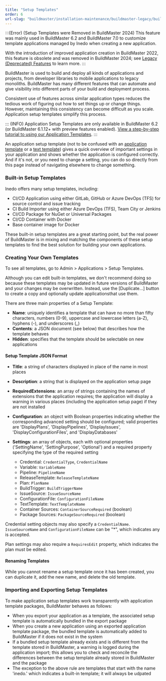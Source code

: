 ```yaml
---
title: "Setup Templates"
order: 6
url-slug: "buildmaster/installation-maintenance/buildmaster-legacy/buildmaster-applications-concepts-setup-templates"
---
```


:::(Error) (Setup Templates were Removed in BuildMaster 2024)
This feature was mainly used in BuildMaster 6.2 and BuildMaster 7.0 to customize template applications managed by Inedo when creating a new application.

With the introduction of improved application creation in BuildMaster 2022, this feature is obsolete and was removed in BuildMaster 2024; see [Legacy (Deprecated) Features](/docs/buildmaster/installation-maintenance/buildmaster-legacy) to learn more.
:::

BuildMaster is used to build and deploy all kinds of applications and projects, from developer libraries to mobile applications to legacy monoliths. BuildMaster has many different features that can automate and give visibility into different parts of your build and deployment process.

Consistent use of features across similar application types reduces the tedious work of figuring out how to set things up or change things. However, maintaining this consistency can become difficult as you scale. Application setup templates simplify this process.

::: (INFO) 
Application Setup Templates are only available in BuildMaster 6.2 (or BuildMaster 6.1.12+ with preview features enabled). [View a step-by-step tutorial to using our Application Templates](https://www.inedo.com/buildmaster/getting-started-with-application-templates-in-buildmaster).
:::

An application setup template (not to be confused with an [application template](/docs/buildmaster/installation-maintenance/buildmaster-legacy/buildmaster-legacy-application-templates) or a [text template](/docs/executionengine/overview/executionengine-components-text-templating)) gives a quick overview of important settings in your application and shows whether the application is configured correctly. And if it's not, or you need to change a setting, you can do so directly from this page instead of navigating elsewhere to change something.

### Built-in Setup Templates
Inedo offers many setup templates, including:

* CI/CD Application using either GitLab, GitHub or Azure DevOps (TFS) for source control and issue tracking
* CI Build Importer using either Azure DevOps (TFS), Team City or Jenkins
* CI/CD Package for NuGet or Universal Packages
* CI/CD Container with Docker
* Base container image for Docker

These built-in setup templates are a great starting point, but the real power of BuildMaster is in mixing and matching the components of these setup templates to find the best solution for building your own applications.

### Creating Your Own Templates
To see all templates, go to Admin > Applications > Setup Templates.

Although you can edit built-in templates, we don't recommend doing so because these templates may be updated in future versions of BuildMaster and your changes may be overwritten. Instead, use the [Duplicate...] button to create a copy and optionally update applicationsthat use them.

There are three main properties of a Setup Template:
* **Name**: uniquely identifies a template that can have no more than fifty characters, numbers (0-9), uppercase and lowercase letters (a-Z), hyphens (-), and underscores (_)
* **Contents**: a JSON document (see below) that describes how the template behaves
* **Hidden**: specifies that the template should be selectable on new applications

#### Setup Template JSON Format
* **Title**: a string of characters displayed in place of the name in most places
* **Description**: a string that is displayed on the application setup page
* **RequiredExtensions**: an array of strings containing the names of extensions that the application requires; the application will display a warning in various places (including the application setup page) if they are not installed
* **Configuration**: an object with Boolean properties indicating whether the corresponding advanced setting should be configured; valid properties are 'DisplayPlans', 'DisplayPipelines', 'DisplayIssues', 'DisplayConfigurationFiles', and 'DisplayDatabases'
* **Settings**: an array of objects, each with optional properties ('SettingName', 'SettingPurpose', 'Optional') and a required property specifying the type of the required setting

  * Credential: `CredentialType`, `CredentialName`
  * Variable: `VariableName`
  * Pipeline: `PipelineName`
  * ReleaseTemplate: `ReleaseTemplateName`
  * Plan: `PlanName`
  * BuildTrigger: `BuildTriggerName`
  * IssueSource: `IssueSourceName`
  * ConfigurationFile: `ConfigurationFileName`
  *	TextTemplate: `TextTemplateName`
  *	Container Sources: `ContainerSourceRequired` (boolean)
  *	Package Sources: `PackageSourceRequired` (boolean)

Credential setting objects may also specify a `CredentialName`. `IssueSourceName` and `ConfigurationFileName` can be "\*", which indicates any is accepted.

Plan settings may also require a `RequiresEdit` property, which indicates the plan must be edited.

#### Renaming Templates
While you cannot rename a setup template once it has been created, you can duplicate it, add the new name, and delete the old template.

### Importing and Exporting Setup Templates
To make application setup templates work transparently with application template packages, BuildMaster behaves as follows:

* When you export your application as a template, the associated setup template is automatically bundled in the export package
* When you create a new application using an exported application template package, the bundled template is automatically added to BuildMaster if it does not exist in the system
* If a bundled setup template already exists and is different from the template stored in BuildMaster, a warning is logged during the application import; this allows you to check and reconcile the differences between the setup template already stored in BuildMaster and the package
* The exception to the above rule are templates that start with the name 'inedo.' which indicates a built-in template; it will always be udpated
